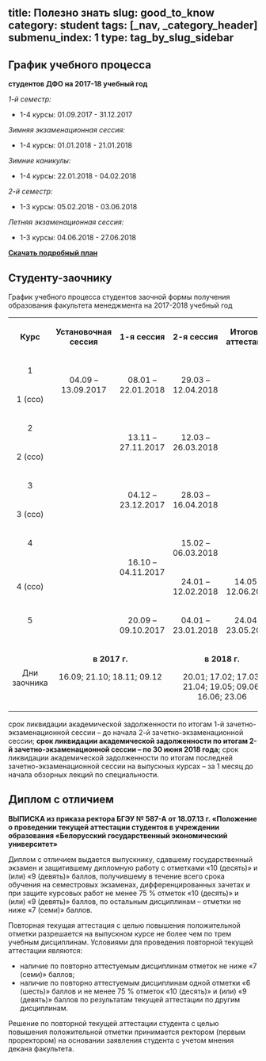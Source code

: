 title: Полезно знать
slug: good_to_know
category: student
tags: [_nav, _category_header]
submenu_index: 1
type: tag_by_slug_sidebar
---

## График учебного процесса

__студентов ДФО на 2017-18 учебный год__

_1-й семестр:_

- 1-4 курсы: 01.09.2017 - 31.12.2017

_Зимняя экзаменационная сессия:_

- 1-4 курсы: 01.01.2018 - 21.01.2018

_Зимние каникулы:_

- 1-4 курсы: 22.01.2018 - 04.02.2018

_2-й семестр:_

- 1-3 курсы: 05.02.2018 - 03.06.2018

_Летняя экзаменационная сессия:_

- 1-3 курсы: 04.06.2018 - 27.06.2018

__[Скачать подробный план](/files/schedule_dfo.doc)__

## Студенту-заочнику

График учебного процесса студентов заочной формы получения образования факультета менеджмента на 2017-2018 учебный год

<table class="table table-bordered">
  <tbody>
    <tr>
      <td>
        <p align="center">
          <strong>Курс</strong>
        </p>
      </td>
      <td valign="top">
        <p align="center">
          <strong>Установочная сессия</strong>
        </p>
      </td>
      <td>
        <p align="center">
          <strong>1-я сессия</strong>
        </p>
      </td>
      <td>
        <p align="center">
          <strong>2-я сессия</strong>
        </p>
      </td>
      <td>
        <p align="center">
          <strong>Итоговая аттестация</strong>
        </p>
      </td>
    </tr>
    <tr>
      <td valign="top">
        <p align="center">
          1
        </p>
      </td>
      <td rowspan="2">
        <p align="center">
          04.09 – 13.09.2017
        </p>
      </td>
      <td rowspan="2">
        <p align="center">
          08.01 – 22.01.2018
        </p>
      </td>
      <td rowspan="2">
        <p align="center">
          29.03 – 12.04.2018
        </p>
      </td>
      <td rowspan="7"></td>
    </tr>
    <tr>
      <td valign="top">
        <p align="center">
          1 (ссо)
        </p>
      </td>
    </tr>
    <tr>
      <td>
        <p align="center">
          2
        </p>
      </td>
      <td rowspan="7" valign="top"></td>
      <td rowspan="2">
        <p align="center">
          13.11 – 27.11.2017
        </p>
      </td>
      <td rowspan="2">
        <p align="center">
          12.03 – 26.03.2018
        </p>
      </td>
    </tr>
    <tr>
      <td>
        <p align="center">
          2 (ссо)
        </p>
      </td>
    </tr>
    <tr>
      <td valign="top">
        <p align="center">
          3
        </p>
      </td>
      <td rowspan="2">
        <p align="center">
          04.12 – 23.12.2017
        </p>
      </td>
      <td rowspan="2">
        <p align="center">
          28.03 – 16.04.2018
        </p>
      </td>
    </tr>
    <tr>
      <td valign="top">
        <p align="center">
          3 (ссо)
        </p>
      </td>
    </tr>
    <tr>
      <td valign="top">
        <p align="center">
          4
        </p>
      </td>
      <td rowspan="2">
        <p align="center">
          16.10 – 04.11.2017
        </p>
      </td>
      <td>
        <p align="center">
          15.02 – 06.03.2018
        </p>
      </td>
    </tr>
    <tr>
      <td>
        <p align="center">
          4 (ссо)
        </p>
      </td>
      <td>
        <p align="center">
          24.01 – 12.02.2018
        </p>
      </td>
      <td>
        <p align="center">
          14.05 – 12.06.2018
        </p>
      </td>
    </tr>
    <tr>
      <td valign="top">
        <p align="center">
          5
        </p>
      </td>
      <td>
        <p align="center">
          20.09 – 09.10.2017
        </p>
      </td>
      <td>
        <p align="center">
          04.01 – 23.01.2018
        </p>
      </td>
      <td>
        <p align="center">
          24.04 – 23.05.2018
        </p>
      </td>
    </tr>
    <tr>
      <td>
        <p align="center">
          Дни заочника
        </p>
      </td>
      <td colspan="2" valign="top">
        <p align="center">
          <strong>в 2017 г.</strong>
        </p>
        <p align="center">
          16.09; 21.10; 18.11; 09.12
        </p>
      </td>
      <td colspan="2" valign="top">
        <p align="center">
          <strong>в 2018 г.</strong>
        </p>
        <p align="center">
          20.01; 17.02; 17.03; 21.04; 19.05; 09.06; 16.06; 23.06
        </p>
      </td>
    </tr>
  </tbody>
</table>

срок ликвидации академической задолженности по итогам 1-й
зачетно-экзаменационной сессии – до начала 2-й зачетно-экзаменационной сессии;
__срок ликвидации академической задолженности по итогам 2-й зачетно-экзаменационной сессии – по 30 июня 2018 года;__
срок ликвидации академической задолженности по итогам
последней зачетно-экзаменационной сессии на выпускных курсах – за 1 месяц до
начала обзорных лекций по специальности.

## Диплом с отличием

__ВЫПИСКА из приказа ректора БГЭУ № 587-А от 18.07.13 г. «Положение о проведении текущей аттестации студентов в учреждении образования «Белорусский государственный экономический университет»__

Диплом с отличием выдается выпускнику, сдавшему государственный экзамен и защитившему дипломную работу с отметками «10 (десять)» и (или) «9 (девять)» баллов, получившему в течение всего срока обучения на семестровых экзаменах, дифференцированных зачетах и при защите курсовых работ не менее 75 % отметок «10 (десять)» и (или) «9 (девять)» баллов, по остальным дисциплинам – отметки не ниже «7 (семи)» баллов.

Повторная текущая аттестация с целью повышения положительной отметки разрешается на выпускном курсе не более чем по трем учебным дисциплинам. Условиями для проведения повторной текущей аттестации являются:

- наличие по повторно аттестуемым дисциплинам отметок не ниже «7 (семи)» баллов;
- наличие по повторно аттестуемым дисциплинам одной отметки «6 (шесть)» баллов и не менее 75 % отметок «10 (десять)» и (или) «9 (девять)» баллов по результатам текущей аттестации по другим дисциплинам.

Решение по повторной текущей аттестации студента с целью повышения положительной отметки принимается ректором (первым проректором) на основании заявления студента с учетом мнения декана факультета.
